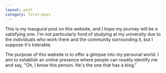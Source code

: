 ```yaml
---
layout: post
category: first-post
---
```


This is my inaugural post on this website, and I hope my journey will be a satisfying one. I'm not particularly fond of studying at my university due to the individuals who work there and the community surrounding it, but I suppose it's tolerable.

The purpose of this website is to offer a glimpse into my personal world. I aim to establish an online presence where people can readily identify me and say, "Oh, I know this person. He's the one that has a blog."